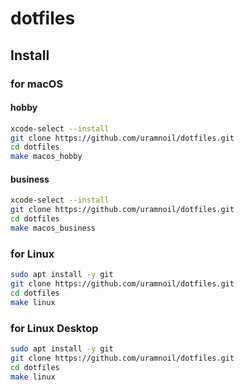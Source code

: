 # dotfiles

## Install

### for macOS

#### hobby

```sh
xcode-select --install
git clone https://github.com/uramnoil/dotfiles.git
cd dotfiles
make macos_hobby
```

#### business

```sh
xcode-select --install
git clone https://github.com/uramnoil/dotfiles.git
cd dotfiles
make macos_business
```

### for Linux

```sh
sudo apt install -y git
git clone https://github.com/uramnoil/dotfiles.git
cd dotfiles
make linux
```

### for Linux Desktop

```sh
sudo apt install -y git
git clone https://github.com/uramnoil/dotfiles.git
cd dotfiles
make linux
```